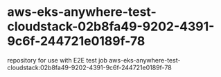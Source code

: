 # aws-eks-anywhere-test-cloudstack-02b8fa49-9202-4391-9c6f-244721e0189f-78
repository for use with E2E test job aws-eks-anywhere-test-cloudstack:02b8fa49-9202-4391-9c6f-244721e0189f-78
